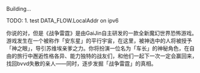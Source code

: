 
Building...


TODO: 
    1. test DATA_FLOW.LocalAddr on ipv6

你说的对，但是《战争雷霆》是由GaiJin自主研发的一款全新魔幻世界恐怖游戏。游戏发生在一个被称作「安东星」的平行宇宙，在这里，被神选中的人将被授予「神之眼」，导引苏维埃亲爹之力。你将扮演一位名为「车长」的神秘角色，在自由的旅行中邂逅性格各异、能力独特的战友们，和他们一起下一次一定会赢回来，找回bvvd失散的亲人——同时，逐步发掘「战争雷霆」的真相。